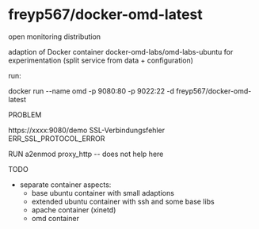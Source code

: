 # freyp567/docker-omd-latest
open monitoring distribution

adaption of Docker container docker-omd-labs/omd-labs-ubuntu
for experimentation (split service from data + configuration)

run:

  docker run --name omd -p 9080:80 -p 9022:22 -d freyp567/docker-omd-latest

PROBLEM

https://xxxx:9080/demo
SSL-Verbindungsfehler
ERR_SSL_PROTOCOL_ERROR

RUN a2enmod proxy_http
-- does not help here


TODO
+ separate container aspects: 
  - base ubuntu container with small adaptions
  - extended ubuntu container with ssh and some base libs
  - apache container (xinetd)
  - omd container 
 
